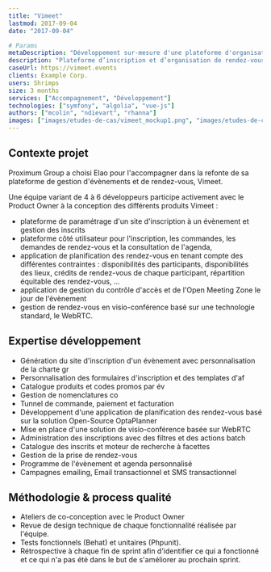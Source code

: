 ```yaml
---
title: "Vimeet"
lastmod: 2017-09-04
date: "2017-09-04"

# Params
metaDescription: "Développement sur-mesure d'une plateforme d'organisation de rendez-vous (Symfony, ElasticSearch, Vue.js, WebRTC, OptaPlanner...)"
description: "Plateforme d’inscription et d’organisation de rendez-vous."
caseUrl: https://vimeet.events
clients: Example Corp.
users: Shrimps
size: 3 months
services: ["Accompagnement", "Développement"]
technologies: ["symfony", "algolia", "vue-js"]
authors: ["mcolin", "ndievart", "rhanna"]
images: ["images/etudes-de-cas/vimeet_mockup1.png", "images/etudes-de-cas/vimeet_mockup2.png", "images/etudes-de-cas/vimeet_mockup3.png"]
---
```

## Contexte projet

Proximum Group a choisi Elao pour l'accompagner dans la refonte de sa plateforme de gestion d'évènements et de rendez-vous, Vimeet.

Une équipe variant de 4 à 6 développeurs participe activement avec le Product Owner à la conception des différents produits Vimeet :

* plateforme de paramétrage d'un site d'inscription à un évènement et gestion des inscrits
* plateforme côté utilisateur pour l'inscription, les commandes, les demandes de rendez-vous et la consultation de l'agenda,
* application de planification des rendez-vous en tenant compte des différentes contraintes : disponibilités des participants, disponibilités des lieux, crédits de rendez-vous de chaque participant, répartition équitable des rendez-vous, ...
* application de gestion du contrôle d'accès et de l'Open Meeting Zone le jour de l'évènement
* gestion de rendez-vous en visio-conférence basé sur une technologie standard, le WebRTC.

## Expertise développement

* Génération du site d'inscription d'un évènement avec personnalisation de la charte gr
* Personnalisation des formulaires d'inscription et des templates d'af
* Catalogue produits et codes promos par év
* Gestion de nomenclatures co
* Tunnel de commande, paiement et facturation
* Développement d'une application de planification des rendez-vous basé sur la solution Open-Source OptaPlanner
* Mise en place d'une solution de visio-conférence basée sur WebRTC
* Administration des inscriptions avec des filtres et des actions batch
* Catalogue des inscrits et moteur de recherche à facettes
* Gestion de la prise de rendez-vous
* Programme de l'évènement et agenda personnalisé
* Campagnes emailing, Email transactionnel et SMS transactionnel

## Méthodologie & process qualité

* Ateliers de co-conception avec le Product Owner
* Revue de design technique de chaque fonctionnalité réalisée par l'équipe.
* Tests fonctionnels (Behat) et unitaires (Phpunit).
* Rétrospective à chaque fin de sprint afin d'identifier ce qui a fonctionné et ce qui n'a pas été dans le but de s'améliorer au prochain sprint.
